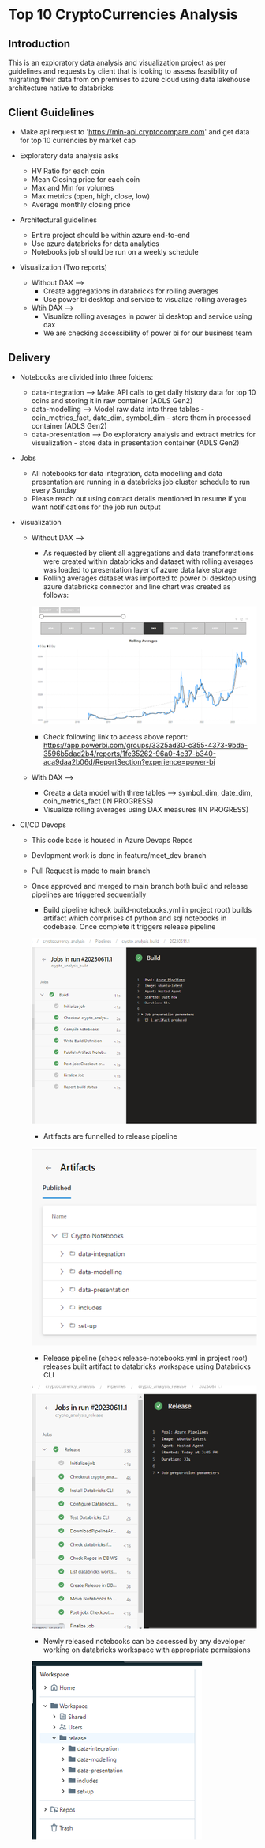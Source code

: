 # Top 10 CryptoCurrencies Analysis

## Introduction 
This is an exploratory data analysis and visualization project as per guidelines and requests by client that is looking to assess feasibility of migrating their data from on premises to azure cloud using data lakehouse architecture native to databricks

## Client Guidelines

- Make api request to 'https://min-api.cryptocompare.com' and get data for top 10 currencies by market cap

- Exploratory data analysis asks
    - HV Ratio for each coin
    - Mean Closing price for each coin 
    - Max and Min for volumes
    - Max metrics (open, high, close, low)
    - Average monthly closing price

- Architectural guidelines
    - Entire project should be within azure end-to-end
    - Use azure databricks for data analytics
    - Notebooks job should be run on a weekly schedule

- Visualization (Two reports)
    - Without DAX -->
        - Create aggregations in databricks for rolling averages
        - Use power bi desktop and service to visualize rolling averages
    - Wtih DAX -->
        - Visualize rolling averages in power bi desktop and service using dax 
        - We are checking accessibility of power bi for our business team

## Delivery

- Notebooks are divided into three folders:
    - data-integration --> Make API calls to get daily history data for top 10 coins and storing it in raw container (ADLS Gen2)
    - data-modelling --> Model raw data into three tables - coin_metrics_fact, date_dim, symbol_dim - store them in processed container (ADLS Gen2)
    - data-presentation --> Do exploratory analysis and extract metrics for visualization - store data in presentation container (ADLS Gen2)

- Jobs
    - All notebooks for data integration, data modelling and data presentation are running in a databricks job cluster schedule to run every Sunday
    - Please reach out using contact details mentioned in resume if you want notifications for the job run output

- Visualization
    - Without DAX -->
        - As requested by client all aggregations and data transformations were created within databricks and dataset with rolling averages was loaded to presentation layer of azure data lake storage
        - Rolling averages dataset was imported to power bi desktop using azure databricks connector and line chart was created as follows:
        
        ![Alt text](/images/powerbi_snap.png "Power BI Service Report")
        - Check following link to access above report:
        https://app.powerbi.com/groups/3325ad30-c355-4373-9bda-3596b5dad2b4/reports/1fe35262-96a0-4e37-b340-aca9daa2b06d/ReportSection?experience=power-bi

    - With DAX --> 
        - Create a data model with three tables --> symbol_dim, date_dim, coin_metrics_fact (IN PROGRESS)
        - Visualize rolling averages using DAX measures (IN PROGRESS)

- CI/CD Devops
    - This code base is housed in Azure Devops Repos 
    - Devlopment work is done in feature/meet_dev branch
    - Pull Request is made to main branch
    - Once approved and merged to main branch both build and release pipelines are triggered sequentially
        - Build pipeline (check build-notebooks.yml in project root) builds artifact which comprises of python and sql notebooks in codebase. Once complete it triggers release pipeline
        
        ![Alt text](/images/build_pipeline.png "Build Pipeline Run")
        - Artifacts are funnelled to release pipeline

        ![Alt text](/images/artifact.png "Build Artifacts")
        - Release pipeline (check release-notebooks.yml in project root) releases built artifact to databricks workspace using Databricks CLI
        
        ![Alt text](/images/release_pipeline.png "Release Pipeline Run")
        - Newly released notebooks can be accessed by any developer working on databricks workspace with appropriate permissions
        
        ![Alt text](/images/databricks_release.png "Release in DB Workspace")
